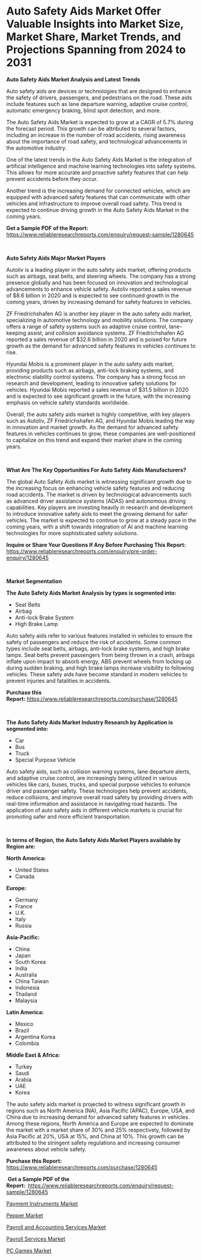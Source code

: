 <p><h1>Auto Safety Aids Market Offer Valuable Insights into Market Size, Market Share, Market Trends, and Projections Spanning from 2024 to 2031</h1></p><p><strong>Auto Safety Aids Market Analysis and Latest Trends</strong></p>
<p><p>Auto safety aids are devices or technologies that are designed to enhance the safety of drivers, passengers, and pedestrians on the road. These aids include features such as lane departure warning, adaptive cruise control, automatic emergency braking, blind spot detection, and more.</p><p>The Auto Safety Aids Market is expected to grow at a CAGR of 5.7% during the forecast period. This growth can be attributed to several factors, including an increase in the number of road accidents, rising awareness about the importance of road safety, and technological advancements in the automotive industry.</p><p>One of the latest trends in the Auto Safety Aids Market is the integration of artificial intelligence and machine learning technologies into safety systems. This allows for more accurate and proactive safety features that can help prevent accidents before they occur.</p><p>Another trend is the increasing demand for connected vehicles, which are equipped with advanced safety features that can communicate with other vehicles and infrastructure to improve overall road safety. This trend is expected to continue driving growth in the Auto Safety Aids Market in the coming years.</p></p>
<p><strong>Get a Sample PDF of the Report:&nbsp;</strong> <a href="https://www.reliableresearchreports.com/enquiry/request-sample/1280645">https://www.reliableresearchreports.com/enquiry/request-sample/1280645</a></p>
<p>&nbsp;</p>
<p><strong>Auto Safety Aids Major Market Players</strong></p>
<p><p>Autoliv is a leading player in the auto safety aids market, offering products such as airbags, seat belts, and steering wheels. The company has a strong presence globally and has been focused on innovation and technological advancements to enhance vehicle safety. Autoliv reported a sales revenue of $8.6 billion in 2020 and is expected to see continued growth in the coming years, driven by increasing demand for safety features in vehicles.</p><p>ZF Friedrichshafen AG is another key player in the auto safety aids market, specializing in automotive technology and mobility solutions. The company offers a range of safety systems such as adaptive cruise control, lane-keeping assist, and collision avoidance systems. ZF Friedrichshafen AG reported a sales revenue of $32.6 billion in 2020 and is poised for future growth as the demand for advanced safety features in vehicles continues to rise.</p><p>Hyundai Mobis is a prominent player in the auto safety aids market, providing products such as airbags, anti-lock braking systems, and electronic stability control systems. The company has a strong focus on research and development, leading to innovative safety solutions for vehicles. Hyundai Mobis reported a sales revenue of $31.5 billion in 2020 and is expected to see significant growth in the future, with the increasing emphasis on vehicle safety standards worldwide.</p><p>Overall, the auto safety aids market is highly competitive, with key players such as Autoliv, ZF Friedrichshafen AG, and Hyundai Mobis leading the way in innovation and market growth. As the demand for advanced safety features in vehicles continues to grow, these companies are well-positioned to capitalize on this trend and expand their market share in the coming years.</p></p>
<p>&nbsp;</p>
<p><strong>What Are The Key Opportunities For Auto Safety Aids Manufacturers?</strong></p>
<p><p>The global Auto Safety Aids market is witnessing significant growth due to the increasing focus on enhancing vehicle safety features and reducing road accidents. The market is driven by technological advancements such as advanced driver assistance systems (ADAS) and autonomous driving capabilities. Key players are investing heavily in research and development to introduce innovative safety aids to meet the growing demand for safer vehicles. The market is expected to continue to grow at a steady pace in the coming years, with a shift towards integration of AI and machine learning technologies for more sophisticated safety solutions.</p></p>
<p><strong>Inquire or Share Your Questions If Any Before Purchasing This Report:</strong> <a href="https://www.reliableresearchreports.com/enquiry/pre-order-enquiry/1280645">https://www.reliableresearchreports.com/enquiry/pre-order-enquiry/1280645</a></p>
<p>&nbsp;</p>
<p><strong>Market Segmentation</strong></p>
<p><strong>The Auto Safety Aids Market Analysis by types is segmented into:</strong></p>
<p><ul><li>Seat Belts</li><li>Airbag</li><li>Anti-lock Brake System</li><li>High Brake Lamp</li></ul></p>
<p><p>Auto safety aids refer to various features installed in vehicles to ensure the safety of passengers and reduce the risk of accidents. Some common types include seat belts, airbags, anti-lock brake systems, and high brake lamps. Seat belts prevent passengers from being thrown in a crash, airbags inflate upon impact to absorb energy, ABS prevent wheels from locking up during sudden braking, and high brake lamps increase visibility to following vehicles. These safety aids have become standard in modern vehicles to prevent injuries and fatalities in accidents.</p></p>
<p><strong>Purchase this Report:&nbsp;</strong><a href="https://www.reliableresearchreports.com/purchase/1280645">https://www.reliableresearchreports.com/purchase/1280645</a></p>
<p>&nbsp;</p>
<p><strong>The Auto Safety Aids Market Industry Research by Application is segmented into:</strong></p>
<p><ul><li>Car</li><li>Bus</li><li>Truck</li><li>Special Purpose Vehicle</li></ul></p>
<p><p>Auto safety aids, such as collision warning systems, lane departure alerts, and adaptive cruise control, are increasingly being utilized in various vehicles like cars, buses, trucks, and special purpose vehicles to enhance driver and passenger safety. These technologies help prevent accidents, reduce collisions, and improve overall road safety by providing drivers with real-time information and assistance in navigating road hazards. The application of auto safety aids in different vehicle markets is crucial for promoting safer and more efficient transportation.</p></p>
<p>&nbsp;</p>
<p><strong>In terms of Region, the Auto Safety Aids Market Players available by Region are:</strong></p>
<p>
    <p> <strong> North America: </strong>
        <ul>
            <li>United States</li>
            <li>Canada</li>
        </ul>
        </p> 
    <p> <strong> Europe: </strong>
        <ul>
            <li>Germany</li>
            <li>France</li>
            <li>U.K.</li>
            <li>Italy</li>
            <li>Russia</li>
        </ul>
        </p> 
    <p> <strong> Asia-Pacific: </strong>
        <ul>
            <li>China</li>
            <li>Japan</li>
            <li>South Korea</li>
            <li>India</li>
            <li>Australia</li>
            <li>China Taiwan</li>
            <li>Indonesia</li>
            <li>Thailand</li>
            <li>Malaysia</li>
        </ul>
        </p> 
    <p> <strong> Latin America: </strong>
        <ul>
            <li>Mexico</li>
            <li>Brazil</li>
            <li>Argentina Korea</li>
            <li>Colombia</li>
        </ul>
        </p> 
    <p> <strong> Middle East & Africa: </strong>
        <ul>
            <li>Turkey</li>
            <li>Saudi</li>
            <li>Arabia</li>
            <li>UAE</li>
            <li>Korea</li>
        </ul>
    </p>
    </p>
<p><p>The auto safety aids market is projected to witness significant growth in regions such as North America (NA), Asia Pacific (APAC), Europe, USA, and China due to increasing demand for advanced safety features in vehicles. Among these regions, North America and Europe are expected to dominate the market with a market share of 30% and 25% respectively, followed by Asia Pacific at 20%, USA at 15%, and China at 10%. This growth can be attributed to the stringent safety regulations and increasing consumer awareness about vehicle safety.</p></p>
<p><strong>Purchase this Report: </strong><a href="https://www.reliableresearchreports.com/purchase/1280645">https://www.reliableresearchreports.com/purchase/1280645</a></p>
<p>&nbsp;<strong>Get a Sample PDF of the Report:&nbsp;&nbsp;</strong><a href="https://www.reliableresearchreports.com/enquiry/request-sample/1280645">https://www.reliableresearchreports.com/enquiry/request-sample/1280645</a></p>
<p><strong></strong></p>
<p><p><a href="https://medium.com/p/2f816ee53a72/edit">Payment Instruments Market</a></p><p><a href="https://medium.com/p/f93e418d0dec/edit">Pepper Market</a></p><p><a href="https://medium.com/p/84c31d993f87/edit">Payroll and Accounting Services Market</a></p><p><a href="https://medium.com/p/8ebc4f47bd77/edit">Payroll Services Market</a></p><p><a href="https://medium.com/p/90a49c3fd292/edit">PC Games Market</a></p></p>